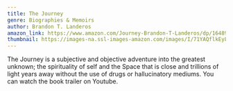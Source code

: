 ```yaml
---
title: The Journey
genre: Biographies & Memoirs
author: Brandon T. Landeros
amazon_link: https://www.amazon.com/Journey-Brandon-T-Landeros/dp/1648951600/ref=sr_1_1?crid=3N4RCDTXMI8UP&keywords=9781648951602&qid=1643533618&sprefix=9781648951602%2Caps%2C266&sr=8-1
thumbnail: https://images-na.ssl-images-amazon.com/images/I/71YAQflkEyL.jpg
---
```

The Journey is a subjective and objective adventure into the greatest unknown; the spirituality of self and the Space that is close and trillions of light years away without the use of drugs or hallucinatory mediums. You can watch the book trailer on Youtube.
